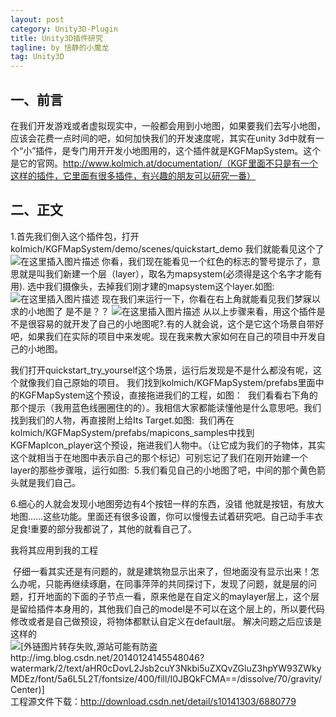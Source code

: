 ```yaml
---
layout: post
category: Unity3D-Plugin
title: Unity3D插件研究
tagline: by 恬静的小魔龙
tag: Unity3D
---
```


## 一、前言
在我们开发游戏或者虚拟现实中，一般都会用到小地图，如果要我们去写小地图，应该会花费一点时间的吧，如何加快我们的开发速度呢，其实在unity 3d中就有一个“小”插件，是专门用开开发小地图用的，这个插件就是KGFMapSystem。这个是它的官网。http://www.kolmich.at/documentation/（KGF里面不只是有一个这样的插件，它里面有很多插件，有兴趣的朋友可以研究一番）

## 二、正文
1.首先我们倒入这个插件包，打开kolmich/KGFMapSystem/demo/scenes/quickstart_demo
我们就能看见这个了
![在这里插入图片描述](https://imgconvert.csdnimg.cn/aHR0cDovL2ltYWdlcy5jbml0YmxvZy5jb20vYmxvZy80ODc3MDEvMjAxMzA1LzEyMTEwMDUzLTE4YjcwZjgzZWQ2ZTQyYzliMGMzODVjODczNzdlNzM3LnBuZw?x-oss-process=image/format,png)
你看，我们现在能看见一个红色的标志的警号提示了，意思就是叫我们新建一个层（layer），取名为mapsystem(必须得是这个名字才能有用).
选中我们摄像头，去掉我们刚才建的mapsystem这个layer.如图:
![在这里插入图片描述](https://imgconvert.csdnimg.cn/aHR0cDovL2ltYWdlcy5jbml0YmxvZy5jb20vYmxvZy80ODc3MDEvMjAxMzA1LzEyMTEwMTExLWYwNTY2ODk1YWIyZTRiZGE4M2YwODI3MDg0Mjk1NzQxLnBuZw?x-oss-process=image/format,png)
现在我们来运行一下，你看在右上角就能看见我们梦寐以求的小地图了 是不是？？
![在这里插入图片描述](https://imgconvert.csdnimg.cn/aHR0cDovL2ltYWdlcy5jbml0YmxvZy5jb20vYmxvZy80ODc3MDEvMjAxMzA1LzEyMTEwMTI0LWQ0M2VjMjZhMzk5OTQwNjRhMjQzZWQ2ZjZlYjQ4YzQ1LnBuZw?x-oss-process=image/format,png)
从以上步骤来看，用这个插件是不是很容易的就开发了自己的小地图呢?.有的人就会说，这个是它这个场景自带好吧，如果我们在实际的项目中来发呢。现在我来教大家如何在自己的项目中开发自己的小地图。

我们打开quickstart_try_yourself这个场景，运行后发现是不是什么都没有呢，这个就像我们自己原始的项目。
我们找到kolmich/KGFMapSystem/prefabs里面中的KGFMapSystem这个预设，直接拖进我们的工程，如图：
![<img src="http://images.cnitblog.com/blog/487701/201305/12110157-27c9d0db7ce44c70aee31314c6d35f4c.png" alt="" style="margin:0px; padding:0px; border:0px" />](https://imgconvert.csdnimg.cn/aHR0cDovL2ltYWdlcy5jbml0YmxvZy5jb20vYmxvZy80ODc3MDEvMjAxMzA1LzEyMTEwMTU3LTI3YzlkMGRiN2NlNDRjNzBhZWUzMTMxNGM2ZDM1ZjRjLnBuZw?x-oss-process=image/format,png)
我们看看右下角的那个提示（我用蓝色线圈圈住的的）。我相信大家都能读懂他是什么意思吧。我们找到我们的人物，再直接附上给Its Target.如图:
![<img src="http://images.cnitblog.com/blog/487701/201305/12110221-f46b21a36b494654b08dbdc3a1bd8a46.png" alt="" style="margin:0px; padding:0px; border:0px" />](https://imgconvert.csdnimg.cn/aHR0cDovL2ltYWdlcy5jbml0YmxvZy5jb20vYmxvZy80ODc3MDEvMjAxMzA1LzEyMTEwMjIxLWY0NmIyMWEzNmI0OTQ2NTRiMDhkYmRjM2ExYmQ4YTQ2LnBuZw?x-oss-process=image/format,png)
我们再在kolmich/KGFMapSystem/prefabs/mapicons_samples中找到KGFMapIcon_player这个预设，拖进我们人物中。（让它成为我们的子物体，其实这个就相当于在地图中表示自己的那个标记）可别忘记了我们在刚开始建一个layer的那些步骤哦，运行如图:
![<img src="http://images.cnitblog.com/blog/487701/201305/12110243-1a8cc466a87c4e0da0a4574b0c85c14d.png" alt="" style="margin:0px; padding:0px; border:0px" />](https://imgconvert.csdnimg.cn/aHR0cDovL2ltYWdlcy5jbml0YmxvZy5jb20vYmxvZy80ODc3MDEvMjAxMzA1LzEyMTEwMjQzLTFhOGNjNDY2YTg3YzRlMGRhMGE0NTc0YjBjODVjMTRkLnBuZw?x-oss-process=image/format,png)
5.我们看见自己的小地图了吧，中间的那个黄色箭头就是我们自己。

6.细心的人就会发现小地图旁边有4个按钮一样的东西，没错 他就是按钮，有放大地图……这些功能。里面还有很多设置，你可以慢慢去试着研究吧。自己动手丰衣足食!重要的部分我都说了，其他的就看自己了。

我将其应用到我的工程

![<img src="http://img.blog.csdn.net/20140122202730015?watermark/2/text/aHR0cDovL2Jsb2cuY3Nkbi5uZXQvZGluZ3hpYW93ZWkyMDEz/font/5a6L5L2T/fontsize/400/fill/I0JBQkFCMA==/dissolve/70/gravity/Center" alt="" />](https://imgconvert.csdnimg.cn/aHR0cDovL2ltZy5ibG9nLmNzZG4ubmV0LzIwMTQwMTIyMjAyNzMwMDE1?x-oss-process=image/format,png)
仔细一看其实还是有问题的，就是建筑物显示出来了，但地面没有显示出来！怎么办呢，只能再继续琢磨，在同事萍萍的共同探讨下，发现了问题，就是层的问题，打开地面的下面的子节点一看，原来他是在自定义的maylayer层上，这个层是留给插件本身用的，其他我们自己的model是不可以在这个层上的，所以要代码修改或者是自己做预设，将物体都默认自定义在default层。
解决问题之后应该是这样的
![\[外链图片转存失败,源站可能有防盗<img src="http://链机制,建议传(i.blMg.sdn.net/20140124oJcwB145548046?watermark/2/text/aHR0cDovL2Jsb2cuY3Nkbi5uZXQvZGluZ3hpYW93ZWkyMDEz/font/5a6L5L2T/fontsize/400/fill/I0JBQkFCMA==/dissolve/70/gravity/Center" alt="" />http://img.blog.csdn.net/20140124145548046?watermark/2/text/aHR0cDovL2Jsb2cuY3Nkbi5uZXQvZGluZ3hpYW93ZWkyMDEz/font/5a6L5L2T/fontsize/400/fill/I0JBQkFCMA==/dissolve/70/gravity/Center)\]](https://imgconvert.csdnimg.cn/aHR0cDovL2ltZy5ibG9nLmNzZG4ubmV0LzIwMTQwMTI0MTQ1NTQ4MDQ2?x-oss-process=image/format,png)
![<img src="http://img.blog.csdn.net/20140207121942734" alt="" />](https://imgconvert.csdnimg.cn/aHR0cDovL2ltZy5ibG9nLmNzZG4ubmV0LzIwMTQwMjA3MTIxOTQyNzM0?x-oss-process=image/format,png)工程源文件下载：<a target=_blank target="_blank" href="http://download.csdn.net/detail/s10141303/6880779">http://download.csdn.net/detail/s10141303/6880779</a>
